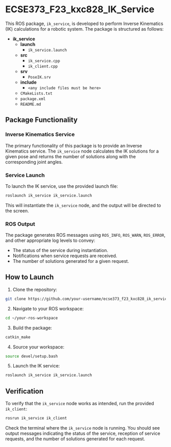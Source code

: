 # ECSE373_F23_kxc828_IK_Service

This ROS package, `ik_service`, is developed to perform Inverse Kinematics (IK) calculations for a robotic system. The package is structured as follows:

- **ik_service**
  - **launch**
    - `ik_service.launch`
  - **src**
    - `ik_service.cpp`
    - `ik_client.cpp`
  - **srv**
    - `PoseIK.srv`
  - **include**
    - `<any include files must be here>`
  - `CMakeLists.txt`
  - `package.xml`
  - `README.md`

## Package Functionality

### Inverse Kinematics Service

The primary functionality of this package is to provide an Inverse Kinematics service. The `ik_service` node calculates the IK solutions for a given pose and returns the number of solutions along with the corresponding joint angles.

### Service Launch

To launch the IK service, use the provided launch file:

```bash
roslaunch ik_service ik_service.launch
```

This will instantiate the `ik_service` node, and the output will be directed to the screen.

### ROS Output

The package generates ROS messages using `ROS_INFO`, `ROS_WARN`, `ROS_ERROR`, and other appropriate log levels to convey:

- The status of the service during instantiation.
- Notifications when service requests are received.
- The number of solutions generated for a given request.

## How to Launch

1. Clone the repository:

```bash
git clone https://github.com/your-username/ecse373_f23_kxc828_ik_service.git
```

2. Navigate to your ROS workspace:

```bash
cd ~/your-ros-workspace
```

3. Build the package:

```bash
catkin_make
```

4. Source your workspace:

```bash
source devel/setup.bash
```

5. Launch the IK service:

```bash
roslaunch ik_service ik_service.launch
```

## Verification

To verify that the `ik_service` node works as intended, run the provided `ik_client`:

```bash
rosrun ik_service ik_client
```

Check the terminal where the `ik_service` node is running. You should see output messages indicating the status of the service, reception of service requests, and the number of solutions generated for each request.
